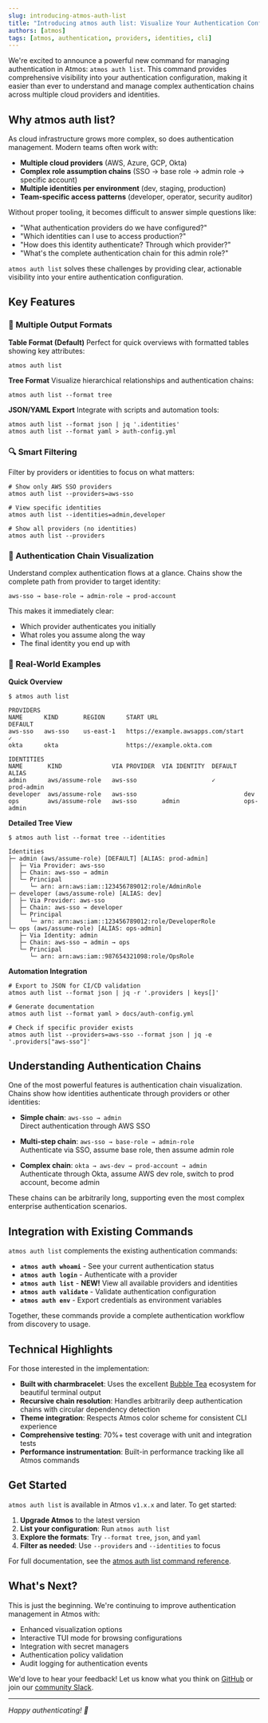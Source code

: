 ```yaml
---
slug: introducing-atmos-auth-list
title: "Introducing atmos auth list: Visualize Your Authentication Configuration"
authors: [atmos]
tags: [atmos, authentication, providers, identities, cli]
---
```


We're excited to announce a powerful new command for managing authentication in Atmos: `atmos auth list`. This command provides comprehensive visibility into your authentication configuration, making it easier than ever to understand and manage complex authentication chains across multiple cloud providers and identities.

<!--truncate-->

## Why atmos auth list?

As cloud infrastructure grows more complex, so does authentication management. Modern teams often work with:

- **Multiple cloud providers** (AWS, Azure, GCP, Okta)
- **Complex role assumption chains** (SSO → base role → admin role → specific account)
- **Multiple identities per environment** (dev, staging, production)
- **Team-specific access patterns** (developer, operator, security auditor)

Without proper tooling, it becomes difficult to answer simple questions like:
- "What authentication providers do we have configured?"
- "Which identities can I use to access production?"
- "How does this identity authenticate? Through which provider?"
- "What's the complete authentication chain for this admin role?"

`atmos auth list` solves these challenges by providing clear, actionable visibility into your entire authentication configuration.

## Key Features

### 🎨 Multiple Output Formats

**Table Format (Default)**
Perfect for quick overviews with formatted tables showing key attributes:

```shell
atmos auth list
```

**Tree Format**
Visualize hierarchical relationships and authentication chains:

```shell
atmos auth list --format tree
```

**JSON/YAML Export**
Integrate with scripts and automation tools:

```shell
atmos auth list --format json | jq '.identities'
atmos auth list --format yaml > auth-config.yml
```

### 🔍 Smart Filtering

Filter by providers or identities to focus on what matters:

```shell
# Show only AWS SSO providers
atmos auth list --providers=aws-sso

# View specific identities
atmos auth list --identities=admin,developer

# Show all providers (no identities)
atmos auth list --providers
```

### 🔗 Authentication Chain Visualization

Understand complex authentication flows at a glance. Chains show the complete path from provider to target identity:

```
aws-sso → base-role → admin-role → prod-account
```

This makes it immediately clear:
- Which provider authenticates you initially
- What roles you assume along the way
- The final identity you end up with

### 🎯 Real-World Examples

**Quick Overview**
```shell
$ atmos auth list

PROVIDERS
NAME      KIND       REGION      START URL                                DEFAULT
aws-sso   aws-sso    us-east-1   https://example.awsapps.com/start       ✓
okta      okta                   https://example.okta.com

IDENTITIES
NAME       KIND              VIA PROVIDER  VIA IDENTITY  DEFAULT  ALIAS
admin      aws/assume-role   aws-sso                     ✓        prod-admin
developer  aws/assume-role   aws-sso                              dev
ops        aws/assume-role   aws-sso       admin                  ops-admin
```

**Detailed Tree View**
```shell
$ atmos auth list --format tree --identities

Identities
├─ admin (aws/assume-role) [DEFAULT] [ALIAS: prod-admin]
│  ├─ Via Provider: aws-sso
│  ├─ Chain: aws-sso → admin
│  └─ Principal
│     └─ arn: arn:aws:iam::123456789012:role/AdminRole
├─ developer (aws/assume-role) [ALIAS: dev]
│  ├─ Via Provider: aws-sso
│  ├─ Chain: aws-sso → developer
│  └─ Principal
│     └─ arn: arn:aws:iam::123456789012:role/DeveloperRole
└─ ops (aws/assume-role) [ALIAS: ops-admin]
   ├─ Via Identity: admin
   ├─ Chain: aws-sso → admin → ops
   └─ Principal
      └─ arn: arn:aws:iam::987654321098:role/OpsRole
```

**Automation Integration**
```shell
# Export to JSON for CI/CD validation
atmos auth list --format json | jq -r '.providers | keys[]'

# Generate documentation
atmos auth list --format yaml > docs/auth-config.yml

# Check if specific provider exists
atmos auth list --providers=aws-sso --format json | jq -e '.providers["aws-sso"]'
```

## Understanding Authentication Chains

One of the most powerful features is authentication chain visualization. Chains show how identities authenticate through providers or other identities:

- **Simple chain**: `aws-sso → admin`  
  Direct authentication through AWS SSO

- **Multi-step chain**: `aws-sso → base-role → admin-role`  
  Authenticate via SSO, assume base role, then assume admin role

- **Complex chain**: `okta → aws-dev → prod-account → admin`  
  Authenticate through Okta, assume AWS dev role, switch to prod account, become admin

These chains can be arbitrarily long, supporting even the most complex enterprise authentication scenarios.

## Integration with Existing Commands

`atmos auth list` complements the existing authentication commands:

- **`atmos auth whoami`** - See your current authentication status
- **`atmos auth login`** - Authenticate with a provider
- **`atmos auth list`** - **NEW!** View all available providers and identities
- **`atmos auth validate`** - Validate authentication configuration
- **`atmos auth env`** - Export credentials as environment variables

Together, these commands provide a complete authentication workflow from discovery to usage.

## Technical Highlights

For those interested in the implementation:

- **Built with charmbracelet**: Uses the excellent [Bubble Tea](https://github.com/charmbracelet/bubbletea) ecosystem for beautiful terminal output
- **Recursive chain resolution**: Handles arbitrarily deep authentication chains with circular dependency detection
- **Theme integration**: Respects Atmos color scheme for consistent CLI experience
- **Comprehensive testing**: 70%+ test coverage with unit and integration tests
- **Performance instrumentation**: Built-in performance tracking like all Atmos commands

## Get Started

`atmos auth list` is available in Atmos `v1.x.x` and later. To get started:

1. **Upgrade Atmos** to the latest version
2. **List your configuration**: Run `atmos auth list`
3. **Explore the formats**: Try `--format tree`, `json`, and `yaml`
4. **Filter as needed**: Use `--providers` and `--identities` to focus

For full documentation, see the [atmos auth list command reference](/cli/commands/auth/list).

## What's Next?

This is just the beginning. We're continuing to improve authentication management in Atmos with:

- Enhanced visualization options
- Interactive TUI mode for browsing configurations
- Integration with secret managers
- Authentication policy validation
- Audit logging for authentication events

We'd love to hear your feedback! Let us know what you think on [GitHub](https://github.com/cloudposse/atmos) or join our [community Slack](https://slack.cloudposse.com/).

---

*Happy authenticating! 🔐*
